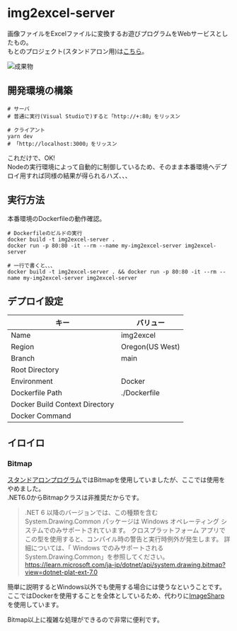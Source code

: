 # img2excel-server

画像ファイルをExcelファイルに変換するお遊びプログラムをWebサービスとしたもの。  
もとのプロジェクト(スタンドアロン用)は[こちら](https://github.com/osawa-koki/img2excel)。  

![成果物](./.development/img/fruit.gif)  

## 開発環境の構築

```shell
# サーバ
# 普通に実行(Visual Studioで)すると「http://+:80」をリッスン

# クライアント
yarn dev
# 「http://localhost:3000」をリッスン
```

これだけで、OK!  
Nodeの実行環境によって自動的に制御しているため、そのまま本番環境へデプロイ用すれば同様の結果が得られるハズ、、、  

## 実行方法

本番環境のDockerfileの動作確認。  

```shell
# Dockerfileのビルドの実行
docker build -t img2excel-server .
docker run -p 80:80 -it --rm --name my-img2excel-server img2excel-server

# 一行で書くと、、、
docker build -t img2excel-server . && docker run -p 80:80 -it --rm --name my-img2excel-server img2excel-server
```

## デプロイ設定

| キー | バリュー |
| ---- | ---- |
| Name | img2excel |
| Region | Oregon(US West) |
| Branch | main |
| Root Directory |  |
| Environment | Docker |
| Dockerfile Path | ./Dockerfile |
| Docker Build Context Directory |  |
| Docker Command |  |

## イロイロ

### Bitmap

[スタンドアロンプログラム](https://github.com/osawa-koki/img2excel)ではBitmapを使用していましたが、ここでは使用をやめました。  
.NET6.0からBitmapクラスは非推奨だからです。  

> .NET 6 以降のバージョンでは、この種類を含む System.Drawing.Common パッケージは Windows オペレーティング システムでのみサポートされています。 クロスプラットフォーム アプリでこの型を使用すると、コンパイル時の警告と実行時例外が発生します。 詳細については、「 Windows でのみサポートされる System.Drawing.Common」を参照してください。
> <https://learn.microsoft.com/ja-jp/dotnet/api/system.drawing.bitmap?view=dotnet-plat-ext-7.0>

簡単に説明するとWindows以外でも使用する場合には使うなということです。  
ここではDockerを使用することを全体としているため、代わりに[ImageSharp](https://sixlabors.com/products/imagesharp/)を使用しています。  

Bitmap以上に複雑な処理ができるので非常に便利です。  
